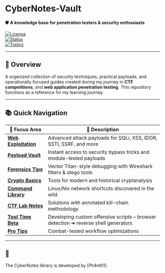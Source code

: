 # CyberNotes-Vault  
🛡️ **A knowledge base for penetration testers & security enthusiasts**  

[![License](https://img.shields.io/badge/license-MIT-blue.svg)](https://github.com/Ph4nt01/CyberNotes-Vault/blob/main/LICENSE)  
[![Status](https://img.shields.io/badge/status-active-mint)](https://github.com/Ph4nt01/CyberNotes-Vault)  
[![Topics](https://img.shields.io/github/languages/top/Ph4nt01/CyberNotes-Vault)](https://github.com/topics/cybersecurity)  

---

## 🔭 Overview  
A organized collection of security techniques, practical payloads, and operationally focused guides created during my journey in **CTF competitions**, and **web application penetration testing**. This repository functions as a reference for my learning journey.  

---

## 📚 Quick Navigation  

| 🧱 Focus Area | 🔖 Description |  
|---|---|  
| [**Web Exploitation**](https://github.com/Ph4nt01/CyberNotes-Vault/blob/main/web.md) | Advanced attack payloads for SQLi, XSS, IDOR, SSTI, SSRF, and more |  
| [**Payload Vault**](https://github.com/Ph4nt01/CyberNotes-Vault/blob/main/payloads.md) | Instant access to security bypass tricks and module-tested payloads |  
| [**Forensics Tips**](https://github.com/Ph4nt01/CyberNotes-Vault/blob/main/forensics.md) | Vector Titan-style debugging with Wireshark filters & stego tools |  
| [**Crypto Basics**](https://github.com/Ph4nt01/CyberNotes-Vault/blob/main/crypto.md) | Tools for modern and historical cryptanalysis |  
| [**Command Library**](https://github.com/Ph4nt01/CyberNotes-Vault/blob/main/commands.md) | Linux/Nix network shortcuts discovered in the wild |  
| [**CTF Lab Notes**](https://github.com/Ph4nt01/CyberNotes-Vault/blob/main/flag_log.md) | Solutions with annotated kill-chain methodology |  
| [**Tool Time Beta**](https://github.com/Ph4nt01/CyberNotes-Vault/blob/main/toolkit.md) | Developing custom offensive scripts – browser detection ➜ reverse shell generators |  
| [**Pro Tips**](https://github.com/Ph4nt01/CyberNotes-Vault/blob/main/tricks.md) | Combat-tested workflow optimizations |  

---

## 📜 
The CyberNotes library is developed by [Ph4nt01].
